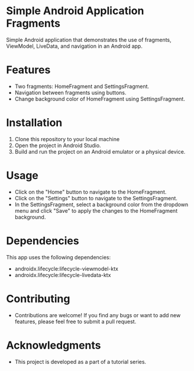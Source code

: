 # Simple Android Application Fragments

Simple Android application that demonstrates the use of fragments, ViewModel, LiveData, and navigation in an Android app.

# Features
- Two fragments: HomeFragment and SettingsFragment.
- Navigation between fragments using buttons.
- Change background color of HomeFragment using SettingsFragment.

# Installation
1. Clone this repository to your local machine
2. Open the project in Android Studio.
3. Build and run the project on an Android emulator or a physical device.

# Usage
- Click on the "Home" button to navigate to the HomeFragment.
- Click on the "Settings" button to navigate to the SettingsFragment.
- In the SettingsFragment, select a background color from the dropdown menu and click "Save" to apply the changes to the HomeFragment background.

# Dependencies
This app uses the following dependencies:
- androidx.lifecycle:lifecycle-viewmodel-ktx
- androidx.lifecycle:lifecycle-livedata-ktx

# Contributing
- Contributions are welcome! If you find any bugs or want to add new features, please feel free to submit a pull request.

# Acknowledgments
- This project is developed as a part of a tutorial series.

